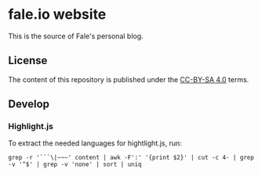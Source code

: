 # fale.io website

This is the source of Fale's personal blog.

## License
The content of this repository is published under the [CC-BY-SA 4.0](https://creativecommons.org/licenses/by-sa/4.0/) terms.

## Develop

### Highlight.js
To extract the needed languages for hightlight.js, run:

```
grep -r '```\|~~~' content | awk -F':' '{print $2}' | cut -c 4- | grep -v '^$' | grep -v 'none' | sort | uniq
```
